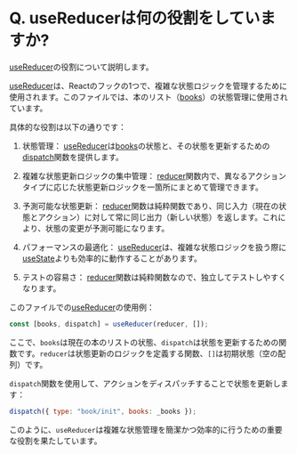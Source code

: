 # Q. useReducerは何の役割をしていますか?

[useReducer](file:///home/kane/dev/99_bookshelf/src/contexts/BookContext.js#8%2C48-8%2C48)の役割について説明します。

[useReducer](file:///home/kane/dev/99_bookshelf/src/contexts/BookContext.js#8%2C48-8%2C48)は、Reactのフックの1つで、複雑な状態ロジックを管理するために使用されます。このファイルでは、本のリスト（[books](file:///home/kane/dev/99_bookshelf/src/pages/Home.js#51%2C18-51%2C18)）の状態管理に使用されています。

具体的な役割は以下の通りです：

1. 状態管理：
   [useReducer](file:///home/kane/dev/99_bookshelf/src/contexts/BookContext.js#8%2C48-8%2C48)は[books](file:///home/kane/dev/99_bookshelf/src/pages/Home.js#51%2C18-51%2C18)の状態と、その状態を更新するための[dispatch](file:///home/kane/dev/99_bookshelf/src/pages/Home.js#49%2C7-49%2C7)関数を提供します。

2. 複雑な状態更新ロジックの集中管理：
   [reducer](file:///home/kane/dev/99_bookshelf/src/contexts/BookContext.js#38%2C7-38%2C7)関数内で、異なるアクションタイプに応じた状態更新ロジックを一箇所にまとめて管理できます。

3. 予測可能な状態更新：
   [reducer](file:///home/kane/dev/99_bookshelf/src/contexts/BookContext.js#38%2C7-38%2C7)関数は純粋関数であり、同じ入力（現在の状態とアクション）に対して常に同じ出力（新しい状態）を返します。これにより、状態の変更が予測可能になります。

4. パフォーマンスの最適化：
   [useReducer](file:///home/kane/dev/99_bookshelf/src/contexts/BookContext.js#8%2C48-8%2C48)は、複雑な状態ロジックを扱う際に[useState](file:///home/kane/dev/99_bookshelf/src/contexts/BookContext.js#11%2C10-11%2C10)よりも効率的に動作することがあります。

5. テストの容易さ：
   [reducer](file:///home/kane/dev/99_bookshelf/src/contexts/BookContext.js#38%2C7-38%2C7)関数は純粋関数なので、独立してテストしやすくなります。

このファイルでの[useReducer](file:///home/kane/dev/99_bookshelf/src/contexts/BookContext.js#8%2C48-8%2C48)の使用例：

```javascript
const [books, dispatch] = useReducer(reducer, []);
```

ここで、`books`は現在の本のリストの状態、`dispatch`は状態を更新するための関数です。`reducer`は状態更新のロジックを定義する関数、`[]`は初期状態（空の配列）です。

`dispatch`関数を使用して、アクションをディスパッチすることで状態を更新します：

```javascript
dispatch({ type: "book/init", books: _books });
```

このように、`useReducer`は複雑な状態管理を簡潔かつ効率的に行うための重要な役割を果たしています。